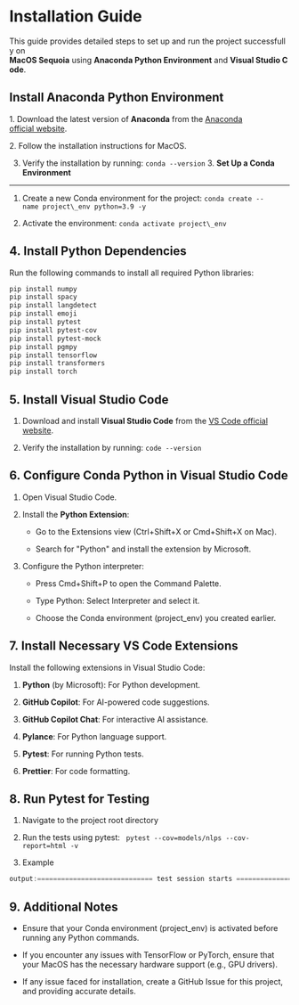 # Installation Guide

This guide provides detailed steps to set up and run the project successfully on 
**MacOS Sequoia** using **Anaconda Python Environment** and **Visual Studio Code**.

## Install Anaconda Python Environment
1. Download the latest version of **Anaconda** from the [Anaconda official website](https://www.anaconda.com/).

2. Follow the installation instructions for MacOS.

3. Verify the installation by running: `conda --version`
3. **Set Up a Conda Environment**
---------------------------------

1.  Create a new Conda environment for the project: `conda create --name project\_env python=3.9 -y`
    
2.  Activate the environment: `conda activate project\_env`
    

4. **Install Python Dependencies**
----------------------------------

Run the following commands to install all required Python libraries:

```bash
pip install numpy
pip install spacy 
pip install langdetect
pip install emoji
pip install pytest
pip install pytest-cov
pip install pytest-mock
pip install pgmpy
pip install tensorflow
pip install transformers 
pip install torch
```

5. **Install Visual Studio Code**
---------------------------------

1.  Download and install **Visual Studio Code** from the [VS Code official website](https://code.visualstudio.com/download).
    
2.  Verify the installation by running: `code --version`
    

6. **Configure Conda Python in Visual Studio Code**
---------------------------------------------------

1.  Open Visual Studio Code.
    
2.  Install the **Python Extension**:
    
    *   Go to the Extensions view (Ctrl+Shift+X or Cmd+Shift+X on Mac).
        
    *   Search for "Python" and install the extension by Microsoft.
        
3.  Configure the Python interpreter:
    
    *   Press Cmd+Shift+P to open the Command Palette.
        
    *   Type Python: Select Interpreter and select it.
        
    *   Choose the Conda environment (project\_env) you created earlier.
        

7. **Install Necessary VS Code Extensions**
-------------------------------------------

Install the following extensions in Visual Studio Code:

1.  **Python** (by Microsoft): For Python development.
    
2.  **GitHub Copilot**: For AI-powered code suggestions.
    
3.  **GitHub Copilot Chat**: For interactive AI assistance.
    
4.  **Pylance**: For Python language support.
    
5.  **Pytest**: For running Python tests.
    
6.  **Prettier**: For code formatting.
    

8. **Run Pytest for Testing**
-----------------------------

1.  Navigate to the project root directory
    
2.  Run the tests using pytest: ` pytest --cov=models/nlps --cov-report=html -v`
    
3.  Example
```python 
output:============================= test session starts =============================platform darwin -- Python 3.9.x, pytest-7.x.x, py-1.x.x, pluggy-1.x.xrootdir: /Users/apple/Documents/Projects/Samhailplugins: cov-3.x.xcollected 10 itemstests/models/base\_models/test\_bert.py ..........                        \[100%\]---------- coverage: platform darwin, python 3.9.x ----------Name                                      Stmts   Miss  Cover   Missing-----------------------------------------------------------------------models/base\_models/bert.py                  50      0   100%-----------------------------------------------------------------------============================== 10 passed in 2.34s ==============================
```    

9. **Additional Notes**
-----------------------

*   Ensure that your Conda environment (project\_env) is activated before running any Python commands.
    
*   If you encounter any issues with TensorFlow or PyTorch, ensure that your MacOS has the necessary hardware support (e.g., GPU drivers).

* If any issue faced for installation, create a GitHub Issue for this project, and providing accurate details.